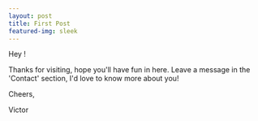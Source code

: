 ```yaml
---
layout: post
title: First Post
featured-img: sleek
---
```


Hey !

Thanks for visiting, hope you'll have fun in here. Leave a message in the 'Contact' section, I'd love to know more about you!

Cheers,

Victor
